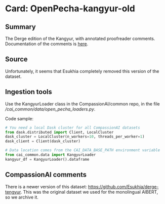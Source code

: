 # Card: OpenPecha-kangyur-old

## Summary

The Derge edition of the Kangyur, with annotated proofreader comments. Documentation of the comments is [here](https://github.com/OpenPecha/P000001/blob/master/docs/README.md).

## Source

Unfortunately, it seems that Esukhia completely removed this version of the dataset.

## Ingestion tools

Use the KangyurLoader class in the CompassionAI/common repo, in the file _/cai_common/data/open_pecha_loaders.py_.

Code sample:

```python
# You need a local Dask cluster for all CompassionAI datasets
from dask.distributed import Client, LocalCluster
dask_cluster = LocalCluster(n_workers=10, threads_per_worker=1)
dask_client = Client(dask_cluster)

# Data location comes from the CAI_DATA_BASE_PATH environment variable
from cai_common.data import KangyurLoader
kangyur_df = KangyurLoader().dataframe
```

## CompassionAI comments

There is a newer version of this dataset: <https://github.com/Esukhia/derge-tengyur>. This was the original dataset we used for the monolingual AlBERT, so we archive it.
